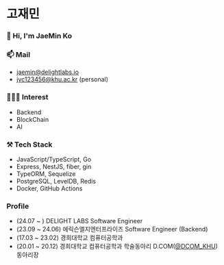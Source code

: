 # 고재민

### 👋 Hi, I'm JaeMin Ko

### 📫 Mail
  - jaemin@delightlabs.io
  - jvc123456@khu.ac.kr (personal)

### 🧑🏻‍💻 Interest
- Backend
- BlockChain
- AI

### ⚒️ Tech Stack
- JavaScript/TypeScript, Go
- Express, NestJS, fiber, gin
- TypeORM, Sequelize
- PostgreSQL, LevelDB, Redis
- Docker, GitHub Actions

### Profile  
- (24.07 ~ ) DELIGHT LABS Software Engineer
- (23.09 ~ 24.06) 에릭슨엘지엔터프라이즈 Software Engineer (Backend)
- (17.03 ~ 23.02) 경희대학교 컴퓨터공학과
- (20.01 ~ 20.12) 경희대학교 컴퓨터공학과 학술동아리 D.COM([@DCOM_KHU](https://github.com/dcom-khu)) 동아리장
